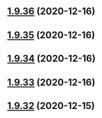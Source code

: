 ## [1.9.36](https://github.com/dds/aoc2020/compare/v1.9.35...v1.9.36) (2020-12-16)



## [1.9.35](https://github.com/dds/aoc2020/compare/v1.9.34...v1.9.35) (2020-12-16)



## [1.9.34](https://github.com/dds/aoc2020/compare/v1.9.33...v1.9.34) (2020-12-16)



## [1.9.33](https://github.com/dds/aoc2020/compare/v1.9.32...v1.9.33) (2020-12-16)



## [1.9.32](https://github.com/dds/aoc2020/compare/v1.9.31...v1.9.32) (2020-12-15)



